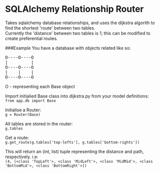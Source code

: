 # SQLAlchemy Relationship Router
Takes sqlalchemy database relationships, and uses the dijkstra algorith to find the shortest 'route' between two tables.  
Currently the 'distance' between two tables is 1; this can be modified to create preferential routes.

###Example
You have a database with objects related like so:  

<pre>
O----O----O  
|         |  
O----O----O 
|    |    |  
O----O----O
</pre>

O - representing each Base object  

Import initialied Base class into dijkstra.py from your model definitions:  
`from app.db import Base`  

Initialise a Router:  
`g = Router(Base)`  

All tables are stored in the router:  
`g.tables`  

Get a route:  
`g.get_route(g.tables['top-lefts'], g.tables['bottom-rights'])`  

This will return an (int, list) tuple representing the distance and path, respectively. i.e:  
`(4, [<class 'TopLeft'>, <class 'MidLeft'>, <class 'MidMid'>, <class 'BottomMid'>, <class 'BottomRight'>])`

